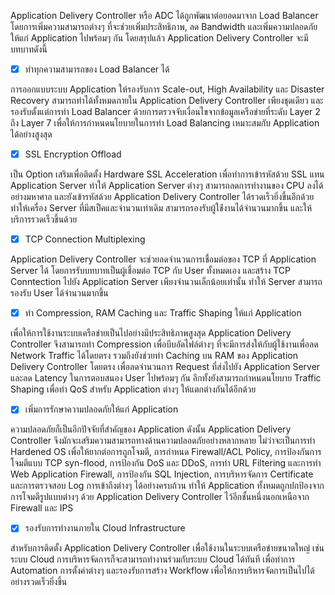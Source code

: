 Application Delivery Controller หรือ ADC ได้ถูกพัฒนาต่อยอดมาจาก Load Balancer โดยการเพิ่มความสามารถต่างๆ ที่จะช่วยเพิ่มประสิทธิภาพ, ลด Bandwidth และเพิ่มความปลอดภัยให้แก่ Application ไปพร้อมๆ กัน โดยสรุปแล้ว Application Delivery Controller จะมีบทบาทดังนี้

- [x] ทำทุกความสามารถของ Load Balancer ได้

การออกแบบระบบ Application ให้รองรับการ Scale-out, High Availability และ Disaster Recovery สามารถทำได้ทั้งหมดภายใน Application Delivery Controller เพียงชุดเดียว และรองรับตั้งแต่การทำ Load Balancer ด้วยการตรวจจับเงื่อนไขจากข้อมูลเครือข่ายที่ระดับ Layer 2 ถึง Layer 7 เพื่อให้การกำหนดนโยบายในการทำ Load Balancing เหมาะสมกับ Application ได้อย่างสูงสุด

- [x] SSL Encryption Offload

เป็น Option เสริมเพื่อติดตั้ง Hardware SSL Acceleration เพื่อทำการเข้ารหัสด้วย SSL แทน Application Server ทำให้ Application Server ต่างๆ สามารถลดการทำงานของ CPU ลงได้อย่างมหาศาล และยังเข้ารหัสด้วย Application Delivery Controller ได้รวดเร็วยิ่งขึ้นอีกด้วย ทำให้เครื่อง Server ที่มีสเป็คและจำนวนเท่าเดิม สามารถรองรับผู้ใช้่งานได้จำนวนมากขึ้น และให้บริการรวดเร็วขึ้นด้วย

- [x] TCP Connection Multiplexing

Application Delivery Controller จะช่วยลดจำนวนการเชื่อมต่อของ TCP ที่ Application Server ได้ โดยการรับบทบาทเป็นผู้เชื่อมต่อ TCP กับ User ทั้งหมดเอง และสร้าง TCP Conntection ไปยัง Application Server เพียงจำนวนเล็กน้อยเท่านั้น ทำให้ Server สามารถรองรับ User ได้จำนวนมากขึ้น

- [x] ทำ Compression, RAM Caching และ Traffic Shaping ให้แก่ Application

เพื่อให้การใช้งานระบบเครือข่ายเป็นไปอย่างมีประสิทธิภาพสูงสุด Application Delivery Controller จึงสามารถทำ Compression เพื่อบีบอัดไฟล์ต่างๆ ที่จะมีการส่งให้กับผู้ใช้งานเพื่อลด Network Traffic ได้โดยตรง รวมถึงยังช่วยทำ Caching บน RAM ของ Application Delivery Controller โดยตรง เพื่อลดจำนวนการ Request ที่ส่งไปยัง Application Server และลด Latency ในการตอบสนอง User ไปพร้อมๆ กัน อีกทั้งยังสามารถกำหนดนโยบาย Traffic Shaping เพื่อทำ QoS สำหรับ Application ต่างๆ ให้แตกต่างกันได้อีกด้วย

- [x] เพิ่มการรักษาความปลอดภัยให้แก่ Application

ความปลอดภัยก็เป็นอีกปัจจัยที่สำคัญของ Application ดังนั้น Application Delivery Controller จึงมักจะเสริมความสามารถทางด้านความปลอดภัยอย่างหลากหลาย ไม่ว่าจะเป็นการทำ Hardened OS เพื่อให้ยากต่อการถูกโจมตี, การกำหนด Firewall/ACL Policy, การป้องกันการโจมตีแบบ TCP syn-flood, การป้องกัน DoS และ DDoS, การทำ URL Filtering และการทำ Web Application Firewall, การป้องกัน SQL Injection, การบริหารจัดการ Certificate และการตรวจสอบ Log การเข้าถึงต่างๆ ได้อย่างครบถ้วน ทำให้ Application ทั้งหมดถูกปกป้องจากการโจมตีรูปแบบต่างๆ ด้วย Application Delivery Controller ไว้อีกชั้นหนึ่งนอกเหนือจาก Firewall และ IPS

- [x] รองรับการทำงานภายใน Cloud Infrastructure

สำหรับการติดตั้ง Application Delivery Controller เพื่อใช้งานในระบบเครือข่ายขนาดใหญ่ เช่นระบบ Cloud การบริหารจัดการก็จะสามารถทำงานร่วมกับระบบ Cloud ได้ทันที เพื่อทำการ Automation การตั้งค่าต่างๆ และรองรับการสร้าง Workflow เพื่อให้การบริหารจัดการเป็นไปได้อย่างรวดเร็วยิ่งขึ้น
